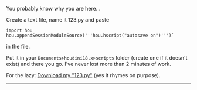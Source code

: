 You probably know why you are here...

Create a text file, name it 123.py and paste 
```
import hou 
hou.appendSessionModuleSource('''hou.hscript("autosave on")''')` 
```
in the file.

Put it in your `Documents>houdini18.x>scripts` folder (create one if it doesn't exist) and there you go. I've never lost more than 2 minutes of work.

For the lazy: [Download my "123.py"](https://www.dropbox.com/s/i08og4vnun0s738/123.py?dl=1) (yes it rhymes on purpose).


---

<script src="https://giscus.app/client.js"
        data-repo="git-submariner/oddlyspecific"
        data-repo-id="R_kgDOHY5lmg"
        data-category="General"
        data-category-id="DIC_kwDOHY5lms4CPUCw"
        data-mapping="url"
        data-reactions-enabled="1"
        data-emit-metadata="0"
        data-input-position="bottom"
        data-theme="dark"
        data-lang="en"
        crossorigin="anonymous"
        async>
</script>
